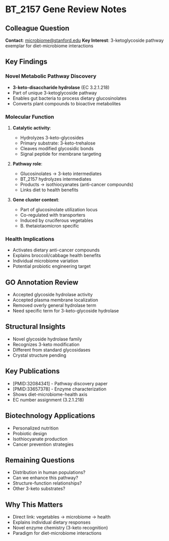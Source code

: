 # BT_2157 Gene Review Notes

## Colleague Question
**Contact**: microbiome@stanford.edu
**Key Interest**: 3-ketoglycoside pathway exemplar for diet-microbiome interactions

## Key Findings

### Novel Metabolic Pathway Discovery
- **3-keto-disaccharide hydrolase** (EC 3.2.1.218)
- Part of unique 3-ketoglycoside pathway
- Enables gut bacteria to process dietary glucosinolates
- Converts plant compounds to bioactive metabolites

### Molecular Function
1. **Catalytic activity**:
   - Hydrolyzes 3-keto-glycosides
   - Primary substrate: 3-keto-trehalose
   - Cleaves modified glycosidic bonds
   - Signal peptide for membrane targeting

2. **Pathway role**:
   - Glucosinolates → 3-keto intermediates
   - BT_2157 hydrolyzes intermediates
   - Products → isothiocyanates (anti-cancer compounds)
   - Links diet to health benefits

3. **Gene cluster context**:
   - Part of glucosinolate utilization locus
   - Co-regulated with transporters
   - Induced by cruciferous vegetables
   - B. thetaiotaomicron specific

### Health Implications
- Activates dietary anti-cancer compounds
- Explains broccoli/cabbage health benefits
- Individual microbiome variation
- Potential probiotic engineering target

## GO Annotation Review
- Accepted glycoside hydrolase activity
- Accepted plasma membrane localization
- Removed overly general hydrolase term
- Need specific term for 3-keto-glycoside hydrolase

## Structural Insights
- Novel glycoside hydrolase family
- Recognizes 3-keto modification
- Different from standard glycosidases
- Crystal structure pending

## Key Publications
- [PMID:32084341] - Pathway discovery paper
- [PMID:33657378] - Enzyme characterization
- Shows diet-microbiome-health axis
- EC number assignment (3.2.1.218)

## Biotechnology Applications
- Personalized nutrition
- Probiotic design
- Isothiocyanate production
- Cancer prevention strategies

## Remaining Questions
- Distribution in human populations?
- Can we enhance this pathway?
- Structure-function relationships?
- Other 3-keto substrates?

## Why This Matters
- Direct link: vegetables → microbiome → health
- Explains individual dietary responses
- Novel enzyme chemistry (3-keto recognition)
- Paradigm for diet-microbiome interactions